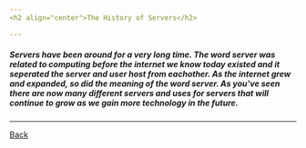```yaml
---
<h2 align="center">The History of Servers</h2>

---
```

<h5>Servers have been around for a very long time. The word server was related to computing before the internet we know today existed and it seperated the server and user host from eachother.
As the internet grew and expanded, so did the meaning of the word server. As you've seen there are now many different servers and uses for servers that will continue to grow
as we gain more technology in the future.</h5>

---

[Back](https://github.com/Osczrr/Osczrr/blob/main/README.md)
